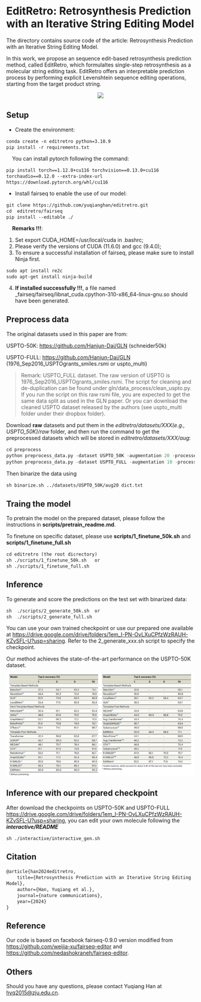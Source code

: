 # EditRetro: Retrosynthesis Prediction with an Iterative String Editing Model

The directory contains source code of the article: Retrosynthesis Prediction with an Iterative String Editing Model.

In this work, we propose an sequence edit-based retrosynthesis prediction method, called EditRetro, which formulaltes single-step retrosynthesis as a molecular string editing task. EditRetro offers an interpretable prediction process by performing explicit Levenshtein sequence editing operations, starting from the target product string.
<div align=center>
<img src=figures/workflow.png width="550px">
</div>


## Setup

- Create the environment:

```
conda create -n editretro python=3.10.9
pip install -r requirements.txt
```

&nbsp;&nbsp;&nbsp; You can install pytorch following the command:
```
pip install torch==1.12.0+cu116 torchvision==0.13.0+cu116 torchaudio==0.12.0 --extra-index-url https://download.pytorch.org/whl/cu116
```

- Install fairseq to enable the use of our model:

```
git clone https://github.com/yuqianghan/editretro.git
cd  editretro/fairseq
pip install --editable ./
```

&nbsp;&nbsp;&nbsp; **Remarks !!!**: 
1. Set export CUDA_HOME=/usr/local/cuda in .bashrc;
2. Please verify the versions of CUDA (11.6.0) and gcc (9.4.0);
3. To ensure a successful installation of fairseq, please make sure to install Ninja first.
```
sudo apt install re2c
sudo apt-get install ninja-build
```
4. **If installed successfully !!!**, a file named _fairseq/fairseq/libnat_cuda.cpython-310-x86_64-linux-gnu.so should have been generated.


## Preprocess data
 The original datasets used in this paper are from:

   USPTO-50K: https://github.com/Hanjun-Dai/GLN  (schneider50k)

   <!-- USPTO-MIT: https://github.com/wengong-jin/nips17-rexgen/blob/master/USPTO/data.zip -->

   USPTO-FULL: https://github.com/Hanjun-Dai/GLN  (1976_Sep2016_USPTOgrants_smiles.rsmi or uspto_multi)

> Remark: USPTO_FULL dataset. The raw version of USPTO is 1976_Sep2016_USPTOgrants_smiles.rsmi. The script for cleaning and de-duplication can be found under gln/data_process/clean_uspto.py. If you run the script on this raw rsmi file, you are expected to get the same data split as used in the GLN paper. Or you can download the cleaned USPTO dataset released by the authors (see uspto_multi folder under their dropbox folder).

Download **raw** datasets and put them in the _editretro/datasets/XXX(e.g., USPTO_50K)/raw_ folder, and then run the command to get the preprocessed datasets which will be stored in _editretro/datasets/XXX/aug_:

```python
cd preprocess
python preprocess_data.py -dataset USPTO_50K -augmentation 20 -processes 64 -spe
python preprocess_data.py -dataset USPTO_FULL -augmentation 10 -processes 64 -spe
```

Then binarize the data using 
```shell
sh binarize.sh ../datasets/USPTO_50K/aug20 dict.txt
```


## Traing the model
<!-- #### Pretrain and Finetune -->
To pretrain the model on the prepared dataset, please follow the instructions in **scripts/pretrain_readme.md**.

To finetune on specific dataset, please use **scripts/1_finetune_50k.sh** and **scripts/1_finetune_full.sh**
```
cd editretro (the root dicrectory)
sh ./scripts/1_finetune_50k.sh   or
sh ./scripts/1_finetune_full.sh
```


## Inference
To generate and score the predictions on the test set with binarized data:
```shell
sh  ./scripts/2_generate_50k.sh  or
sh  ./scripts/2_generate_full.sh
```

You can use your own trained checkpoint or use our prepared one available at https://drive.google.com/drive/folders/1em_I-PN-OvLXuCPfzWzRAUH-KZvSFL-U?usp=sharing. Refer to the 2_generate_xxx.sh script to specify the checkpoint.

Our method achieves the state-of-the-art performance on the USPTO-50K dataset. 
<div align=center>
<img src=figures/results.png width="600px">
</div>

## Inference with our prepared checkpoint
After download the checkpoints on USPTO-50K and USPTO-FULL https://drive.google.com/drive/folders/1em_I-PN-OvLXuCPfzWzRAUH-KZvSFL-U?usp=sharing, you can edit your own molecule following the _**interactive/README**_
```shell
sh ./interactive/interactive_gen.sh
```




## Citation
```
@article{han2024editretro,
	title={Retrosynthesis Prediction with an Iterative String Editing Model},
	author={Han, Yuqiang et al.},
	journal={nature communications},
	year={2024}
}
```

## Reference
Our code is based on facebook fairseq-0.9.0 version modified from https://github.com/weijia-xu/fairseq-editor and https://github.com/nedashokraneh/fairseq-editor.

## Others
Should you have any questions, please contact Yuqiang Han at hyq2015@zju.edu.cn.
